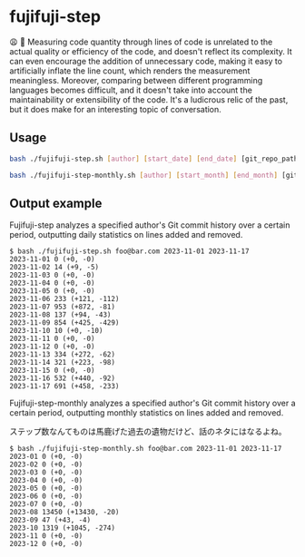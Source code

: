 fujifuji-step
===

😩 🐾 Measuring code quantity through lines of code is unrelated to the actual quality or efficiency of the code, and doesn't reflect its complexity. It can even encourage the addition of unnecessary code, making it easy to artificially inflate the line count, which renders the measurement meaningless. Moreover, comparing between different programming languages becomes difficult, and it doesn't take into account the maintainability or extensibility of the code. It's a ludicrous relic of the past, but it does make for an interesting topic of conversation.

## Usage

```bash
bash ./fujifuji-step.sh [author] [start_date] [end_date] [git_repo_path (optional)]

bash ./fujifuji-step-monthly.sh [author] [start_month] [end_month] [git_repo_path (optional)]
```

## Output example

Fujifuji-step analyzes a specified author's Git commit history over a certain period, outputting daily statistics on lines added and removed.

```
$ bash ./fujifuji-step.sh foo@bar.com 2023-11-01 2023-11-17
2023-11-01 0 (+0, -0)
2023-11-02 14 (+9, -5)
2023-11-03 0 (+0, -0)
2023-11-04 0 (+0, -0)
2023-11-05 0 (+0, -0)
2023-11-06 233 (+121, -112)
2023-11-07 953 (+872, -81)
2023-11-08 137 (+94, -43)
2023-11-09 854 (+425, -429)
2023-11-10 10 (+0, -10)
2023-11-11 0 (+0, -0)
2023-11-12 0 (+0, -0)
2023-11-13 334 (+272, -62)
2023-11-14 321 (+223, -98)
2023-11-15 0 (+0, -0)
2023-11-16 532 (+440, -92)
2023-11-17 691 (+458, -233)
```

Fujifuji-step-monthly analyzes a specified author's Git commit history over a certain period, outputting monthly statistics on lines added and removed.

ステップ数なんてものは馬鹿げた過去の遺物だけど、話のネタにはなるよね。

```
$ bash ./fujifuji-step-monthly.sh foo@bar.com 2023-11-01 2023-11-17
2023-01 0 (+0, -0)
2023-02 0 (+0, -0)
2023-03 0 (+0, -0)
2023-04 0 (+0, -0)
2023-05 0 (+0, -0)
2023-06 0 (+0, -0)
2023-07 0 (+0, -0)
2023-08 13450 (+13430, -20)
2023-09 47 (+43, -4)
2023-10 1319 (+1045, -274)
2023-11 0 (+0, -0)
2023-12 0 (+0, -0)
```
